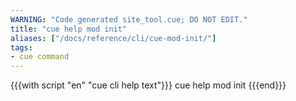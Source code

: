 ```yaml
---
WARNING: "Code generated site_tool.cue; DO NOT EDIT."
title: "cue help mod init"
aliases: ["/docs/reference/cli/cue-mod-init/"]
tags:
- cue command
---
```


{{{with script "en" "cue cli help text"}}}
cue help mod init
{{{end}}}
